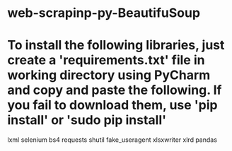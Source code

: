 # web-scrapinp-py-BeautifuSoup

# To install the following libraries, just create a 'requirements.txt' file in working directory using PyCharm and copy and paste the following. If you fail to download them, use 'pip install' or 'sudo pip install'
  lxml
  selenium
  bs4
  requests
  shutil
  fake_useragent
  xlsxwriter
  xlrd
  pandas
